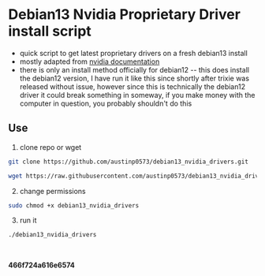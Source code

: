 # Debian13 Nvidia Proprietary Driver install script

 - quick script to get latest proprietary drivers on a fresh debian13 install
 - mostly adapted from [nvidia documentation](https://docs.nvidia.com/datacenter/tesla/driver-installation-guide/#debian)
- there is only an install method officially for debian12
-- this does install the debian12 version, I have run it like this since shortly after trixie was released without issue, however since this is technically the debian12 driver it could break something in someway, if you make money with the computer in question, you probably shouldn't do this

## Use
1. clone repo or wget

 ```bash
 git clone https://github.com/austinp0573/debian13_nvidia_drivers.git
 ```

 ```bash
 wget https://raw.githubusercontent.com/austinp0573/debian13_nvidia_drivers/main/debian13_nvidia_drivers.sh
 ```

2. change permissions

```bash
sudo chmod +x debian13_nvidia_drivers
```

3. run it

```bash
./debian13_nvidia_drivers
```

&nbsp;

**466f724a616e6574**